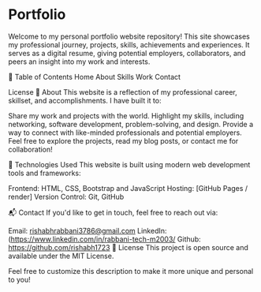 # Portfolio

Welcome to my personal portfolio website repository! This site showcases my professional journey, projects, skills, achievements and experiences. It serves as a digital resume, giving potential employers, collaborators, and peers an insight into my work and interests.

📂 Table of Contents
Home
About
Skills
Work
Contact

License
📝 About
This website is a reflection of my professional career, skillset, and accomplishments. I have built it to:

Share my work and projects with the world.
Highlight my skills, including networking, software development, problem-solving, and design.
Provide a way to connect with like-minded professionals and potential employers.
Feel free to explore the projects, read my blog posts, or contact me for collaboration!

🔧 Technologies Used
This website is built using modern web development tools and frameworks:

Frontend: HTML, CSS, Bootstrap and JavaScript
Hosting: [GitHub Pages / render]
Version Control: Git, GitHub

📬 Contact
If you'd like to get in touch, feel free to reach out via:

Email: rishabhrabbani3786@gmail.com
LinkedIn:(https://www.linkedin.com/in/rabbani-tech-m2003/
Github: https://github.com/rishabh1723
📄 License
This project is open source and available under the MIT License.

Feel free to customize this description to make it more unique and personal to you!







